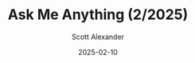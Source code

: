 ---
layout: podcast
title: "Ask Me Anything (2/2025)"
author: Scott Alexander
description: https://www.astralcodexten.com/p/ask-me-anything-22025
date: 2025-02-10
length: 189516
duration: 47
guid: ask-me-anything-22025
---